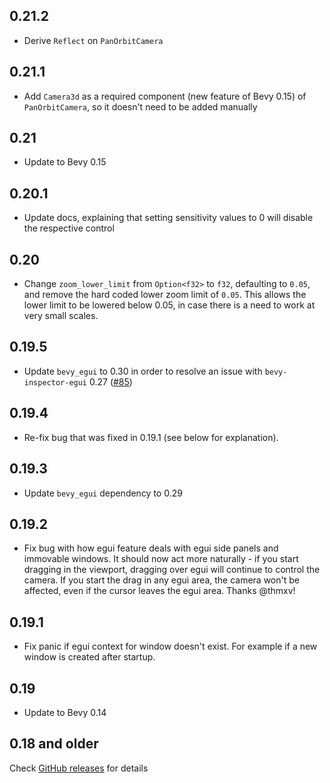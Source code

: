 ## 0.21.2

- Derive `Reflect` on `PanOrbitCamera`

## 0.21.1

- Add `Camera3d` as a required component (new feature of Bevy 0.15) of `PanOrbitCamera`, so it doesn't need to be added
  manually

## 0.21

- Update to Bevy 0.15

## 0.20.1

- Update docs, explaining that setting sensitivity values to 0 will disable the respective control

## 0.20

- Change `zoom_lower_limit` from `Option<f32>` to `f32`, defaulting to `0.05`, and remove the hard coded lower zoom
  limit of `0.05`.
  This allows the lower limit to be lowered below 0.05, in case there is a need to work at very small scales.

## 0.19.5

- Update `bevy_egui` to 0.30 in order to resolve an issue with `bevy-inspector-egui`
  0.27 ([#85](https://github.com/Plonq/bevy_panorbit_camera/pull/85))

## 0.19.4

- Re-fix bug that was fixed in 0.19.1 (see below for explanation).

## 0.19.3

- Update `bevy_egui` dependency to 0.29

## 0.19.2

- Fix bug with how egui feature deals with egui side panels and immovable windows. It should now act more
  naturally - if you start dragging in the viewport, dragging over egui will continue to control the camera.
  If you start the drag in any egui area, the camera won't be affected, even if the cursor leaves the egui area.
  Thanks @thmxv!

## 0.19.1

- Fix panic if egui context for window doesn't exist. For example if a new window is created after startup.

## 0.19

- Update to Bevy 0.14

## 0.18 and older

Check [GitHub releases](https://github.com/Plonq/bevy_panorbit_camera/releases) for details
